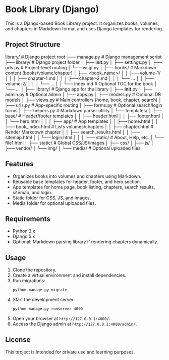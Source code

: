 # Book Library (Django)

This is a Django-based Book Library project. It organizes books, volumes, and chapters in Markdown format and uses Django templates for rendering.

## Project Structure

library/                    # Django project root
├── manage.py               # Django management script
├── library/                # Django project folder
│   ├── __init__.py
│   ├── settings.py
│   ├── urls.py             # Project-level routing
│   └── wsgi.py
│
├── books/                  # Markdown content (books/volume/chapter)
│   ├── <book_name>/
│   │   ├── volume-1/
│   │   │   ├── chapter-1.md
│   │   │   ├── chapter-2.md
│   │   │   └── ...
│   │   ├── volume-2/
│   │   │   └── ...
│   │   └── index.md        # Optional TOC for the book
│   └── ...
│
├── library/                # Django app for the library
│   ├── __init__.py
│   ├── admin.py            # Optional admin
│   ├── apps.py
│   ├── models.py           # Optional DB models
│   ├── views.py            # Main controllers (home, book, chapter, search)
│   ├── urls.py             # App-specific routing
│   ├── forms.py            # Optional search/login forms
│   ├── helpers.py          # Markdown parser utility
│   └── templates/
│       ├── base/           # Header/footer templates
│       │   ├── header.html
│       │   ├── footer.html
│       │   └── hero.html
│       │
│       ├── app/            # App templates
│       │   ├── home.html
│       │   ├── book_index.html    # Lists volumes/chapters
│       │   ├── chapter.html       # Render Markdown chapter
│       │   ├── search_results.html
│       │   ├── sitemap.html
│       │   └── login.html
│       │
│       └── static/         # About, Help, etc.
│           └── file1.html
│
├── static/                 # Global CSS/JS/images
│   ├── css/
│   ├── js/
│   ├── vendor/
│   └── img/
│
└── media/                  # Optional uploaded files

## Features

- Organizes books into volumes and chapters using Markdown.
- Reusable base templates for header, footer, and hero section.
- App templates for home page, book listing, chapters, search results, sitemap, and login.
- Static folder for CSS, JS, and images.
- Media folder for optional uploaded files.

## Requirements

- Python 3.x
- Django 5.x
- Optional: Markdown parsing library if rendering chapters dynamically.

## Usage

1. Clone the repository.
2. Create a virtual environment and install dependencies.
3. Run migrations:
   ```bash
   python manage.py migrate
   ```
4. Start the development server:
   ```bash
   python manage.py runserver 4000
   ```
5. Open your browser at `http://127.0.0.1:4000/`.
6. Access the Django admin at `http://127.0.0.1:4000/admin/`.

## License

This project is intended for private use and learning purposes.